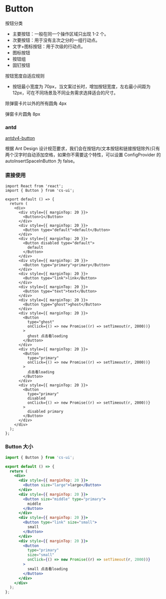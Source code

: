 # Button

按钮分类

- 主要按钮：一般在同一个操作区域只出现 1-2 个。
- 次要按钮：用于没有主次之分的一组行动点。
- 文字+图标按钮：用于次级的行动点。
- 图标按钮
- 按钮组
- 固钉按钮

按钮宽度自适应规则

- 按钮最小宽度为 70px，当文案过长时，增加按钮宽度，左右最小间距为 12px，可在不同场景及不同业务需求选择适合的尺寸。

除弹窗卡片以外的所有圆角 4px

弹窗卡片圆角 8px

### antd

[antdv4-button](https://4x.ant.design/components/button-cn/#API)

根据 Ant Design 设计规范要求，我们会在按钮内(文本按钮和链接按钮除外)只有两个汉字时自动添加空格，如果你不需要这个特性，可以设置 ConfigProvider 的 autoInsertSpaceInButton 为 false。

### 直接使用

```tsx
import React from 'react';
import { Button } from 'cs-ui';

export default () => {
  return (
    <div>
      <div style={{ marginTop: 20 }}>
        <Button>1</Button>
      </div>
      <div style={{ marginTop: 20 }}>
        <Button type="default">default</Button>
      </div>
      <div style={{ marginTop: 20 }}>
        <Button disabled type="default">
          default
        </Button>
      </div>
      <div style={{ marginTop: 20 }}>
        <Button type="primary">primary</Button>
      </div>
      <div style={{ marginTop: 20 }}>
        <Button type="link">link</Button>
      </div>
      <div style={{ marginTop: 20 }}>
        <Button type="text">text</Button>
      </div>
      <div style={{ marginTop: 20 }}>
        <Button type="ghost">ghost</Button>
      </div>
      <div style={{ marginTop: 20 }}>
        <Button
          type="ghost"
          onClick={() => new Promise((r) => setTimeout(r, 2000))}
        >
          ghost 点击看loading
        </Button>
      </div>
      <div style={{ marginTop: 20 }}>
        <Button
          type="primary"
          onClick={() => new Promise((r) => setTimeout(r, 2000))}
        >
          点击看loading
        </Button>
      </div>
      <div style={{ marginTop: 20 }}>
        <Button
          type="primary"
          disabled
          onClick={() => new Promise((r) => setTimeout(r, 2000))}
        >
          disabled primary
        </Button>
      </div>
    </div>
  );
};
```

### Button 大小

```jsx
import { Button } from 'cs-ui';

export default () => {
  return (
    <div>
      <div style={{ marginTop: 20 }}>
        <Button size="large">large</Button>
      </div>
      <div style={{ marginTop: 20 }}>
        <Button size="middle" type="primary">
          middle
        </Button>
      </div>
      <div style={{ marginTop: 20 }}>
        <Button type="link" size="small">
          small
        </Button>
      </div>
      <div style={{ marginTop: 20 }}>
        <Button
          type="primary"
          size="small"
          onClick={() => new Promise((r) => setTimeout(r, 2000))}
        >
          small 点击看loading
        </Button>
      </div>
    </div>
  );
};
```

<API id="Button"></API>
